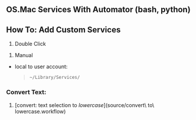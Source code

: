 ## OS.Mac Services With Automator (bash, python) ##

## How To: Add Custom Services ##

1. Double Click
 >
1. Manual
 - local to user account:
    >  `~/Library/Services/`

### Convert Text: ###

1. [convert: text selection to _lowercase_](source/convert\ to\ lowercase.workflow)